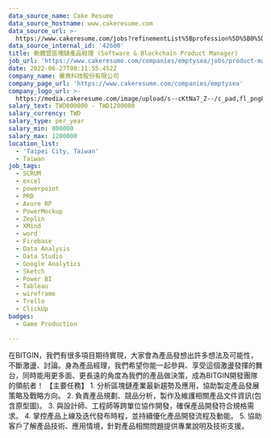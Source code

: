 ```yaml
---
data_source_name: Cake Resume
data_source_hostname: www.cakeresume.com
data_source_url: >-
  https://www.cakeresume.com/jobs?refinementList%5Bprofession%5D%5B0%5D=game-production&range%5Bsalary_range%5D%5Bmin%5D=1000000
data_source_internal_id: '42600'
title: 軟體暨區塊鏈產品經理 (Software & Blockchain Product Manager)
job_url: 'https://www.cakeresume.com/companies/emptysea/jobs/product-manager-ce4820'
date: 2022-06-27T08:11:55.452Z
company_name: 畢竟科技股份有限公司
company_page_url: 'https://www.cakeresume.com/companies/emptysea'
company_logo_url: >-
  https://media.cakeresume.com/image/upload/s--cKtNa7_Z--/c_pad,fl_png8,h_200,w_200/v1643361192/tcsszjcidx2hqnsprd0p.png
salary_text: TWD800000 - TWD1200000
salary_currency: TWD
salary_type: per_year
salary_min: 800000
salary_max: 1200000
location_list:
  - 'Taipei City, Taiwan'
  - Taiwan
job_tags:
  - SCRUM
  - excel
  - powerpoint
  - PRD
  - Axure RP
  - PowerMockup
  - Zeplin
  - XMind
  - word
  - Firebase
  - Data Analysis
  - Data Studio
  - Google Analytics
  - Sketch
  - Power BI
  - Tableau
  - wireframe
  - Trello
  - ClickUp
badges:
  - Game Production

---
```


在BITGIN，我們有很多項目期待實現，大家會為產品發想出許多想法及可能性，不斷激盪、討論。身為產品經理，我們希望你能一起參與、享受這個激盪發揮的舞台，同時能用更多面、更長遠的角度為我們的產品做決策，成為BITGIN開發團隊的領航者！ 【主要任務】 1. 分析區塊鏈產業最新趨勢及應用，協助製定產品發展策略及戰略方向。 2. 負責產品規劃、競品分析，製作及維護相關產品文件資訊(包含原型圖)。 3. 與設計師、工程師等跨單位協作開發，確保產品開發符合規格需求。 4. 掌控產品上線及迭代發布時程，並持續優化產品開發流程及動能。 5. 協助客戶了解產品技術、應用情境，針對產品相關問題提供專業說明及技術支援。